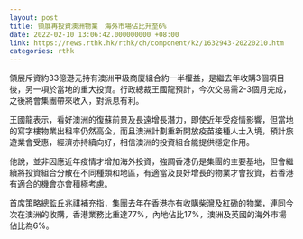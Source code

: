 ```yaml
---
layout: post
title: 領展再投資澳洲物業　海外市場佔比升至6%
date: 2022-02-10 13:06:42.000000000 +08:00
link: https://news.rthk.hk/rthk/ch/component/k2/1632943-20220210.htm
categories: rthk
---
```


領展斥資約33億港元持有澳洲甲級商廈組合約一半權益，是繼去年收購3個項目後，另一項於當地的重大投資。行政總裁王國龍預計，今次交易需2-3個月完成，之後將會集團帶來收入，對派息有利。

王國龍表示，看好澳洲的復蘇前景及長遠增長潛力，即使近年受疫情影響，但當地的寫字樓物業出租率仍然高企，而且澳洲計劃重新開放疫苗接種人士入境，預計旅遊業會受惠，經濟亦持續向好，相信澳洲的投資組合能提供穩定作用。

他說，並非因應近年疫情才增加海外投資，強調香港仍是集團的主要基地，但會繼續將投資組合分散在不同種類和地區，有適當及良好增長的物業才會投資，若香港有適合的機會亦會積極考慮。

首席策略總監丘兆祺補充指，集團去年在香港亦有收購柴灣及紅磡的物業，連同今次在澳洲的收購，香港業務比重達77%，內地佔比17%，澳洲及英國的海外市場佔比為6%。
